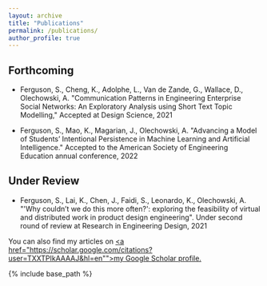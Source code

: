 ```yaml
---
layout: archive
title: "Publications"
permalink: /publications/
author_profile: true
---
```


## Forthcoming

- Ferguson, S., Cheng, K., Adolphe, L., Van de Zande, G., Wallace, D., Olechowski, A. "Communication
Patterns in Engineering Enterprise Social Networks: An Exploratory Analysis using Short Text Topic
Modelling," Accepted at Design Science, 2021

- Ferguson, S., Mao, K., Magarian, J., Olechowski, A. "Advancing a Model of Students’ Intentional
Persistence in Machine Learning and Artificial Intelligence." Accepted to the American Society of
Engineering Education annual conference, 2022

## Under Review

- Ferguson, S., Lai, K., Chen, J., Faidi, S., Leonardo, K., Olechowski, A. "'Why couldn’t we do this more
often?': exploring the feasibility of virtual and distributed work in product design engineering". Under
second round of review at Research in Engineering Design, 2021

You can also find my articles on <u><a href="https://scholar.google.com/citations?user=TXXTPIkAAAAJ&hl=en"">my Google Scholar profile</a>.</u>


{% include base_path %}
